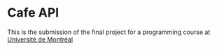 # Cafe API 
This is the submission of the final project for a programming course at [Université de Montréal](https://admission.umontreal.ca/programmes/baccalaureat-en-informatique/)
